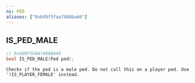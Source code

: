 ```yaml
---
ns: PED
aliases: ["0x6d9f5faa7488ba46"]
---
```

## IS_PED_MALE

```c
// 0x6D9F5FAA7488BA46
bool IS_PED_MALE(Ped ped);
```

```
Checks if the ped is a male ped. Do not call this on a player ped. Use '!IS_PLAYER_FEMALE' instead.
```
